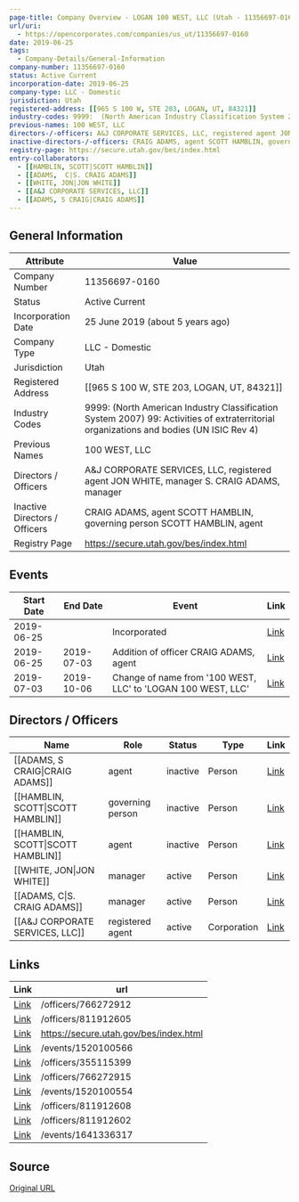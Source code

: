 ```yaml
---
page-title: Company Overview - LOGAN 100 WEST, LLC (Utah - 11356697-0160)
url/uri:
  - https://opencorporates.com/companies/us_ut/11356697-0160
date: 2019-06-25
tags:
  - Company-Details/General-Information
company-number: 11356697-0160
status: Active Current
incorporation-date: 2019-06-25
company-type: LLC - Domestic
jurisdiction: Utah
registered-address: [[965 S 100 W, STE 203, LOGAN, UT, 84321]]
industry-codes: 9999:  (North American Industry Classification System 2007) 99: Activities of extraterritorial organizations and bodies (UN ISIC Rev 4)
previous-names: 100 WEST, LLC
directors-/-officers: A&J CORPORATE SERVICES, LLC, registered agent JON WHITE, manager S. CRAIG ADAMS, manager
inactive-directors-/-officers: CRAIG ADAMS, agent SCOTT HAMBLIN, governing person SCOTT HAMBLIN, agent
registry-page: https://secure.utah.gov/bes/index.html
entry-collaborators:
  - [[HAMBLIN, SCOTT|SCOTT HAMBLIN]]
  - [[ADAMS,  C|S. CRAIG ADAMS]]
  - [[WHITE, JON|JON WHITE]]
  - [[A&J CORPORATE SERVICES, LLC]]
  - [[ADAMS, S CRAIG|CRAIG ADAMS]]
---
```


## General Information
| Attribute          | Value                                       |
|--------------------|---------------------------------------------|
| Company Number     | 11356697-0160                               |
| Status             | Active Current                              |
| Incorporation Date | 25 June 2019 (about 5 years ago)            |
| Company Type       | LLC - Domestic                              |
| Jurisdiction       | Utah                                        |
| Registered Address | [[965 S 100 W, STE 203, LOGAN, UT, 84321]]  |
| Industry Codes     | 9999:  (North American Industry Classification System 2007) 99: Activities of extraterritorial organizations and bodies (UN ISIC Rev 4) |
| Previous Names     | 100 WEST, LLC                               |
| Directors / Officers | A&J CORPORATE SERVICES, LLC, registered agent JON WHITE, manager S. CRAIG ADAMS, manager |
| Inactive Directors / Officers | CRAIG ADAMS, agent SCOTT HAMBLIN, governing person SCOTT HAMBLIN, agent |
| Registry Page      | https://secure.utah.gov/bes/index.html      |

## Events

| Start Date | End Date   | Event                                                   | Link |
|------------|------------|-------------------------------------------------------|------|
| 2019-06-25 |            | Incorporated                                            | [Link](https://opencorporates.com/events/1520100566) |
| 2019-06-25 | 2019-07-03 | Addition of officer CRAIG ADAMS, agent                  | [Link](https://opencorporates.com/events/1520100554) |
| 2019-07-03 | 2019-10-06 | Change of name from '100 WEST, LLC' to 'LOGAN 100 WEST, LLC' | [Link](https://opencorporates.com/events/1641336317) |

## Directors / Officers
| Name                 | Role            | Status     | Type        | Link |
|----------------------|-----------------|------------|-------------|------|
| [[ADAMS, S CRAIG\|CRAIG ADAMS]] | agent           | inactive   | Person      | [Link](https://opencorporates.com/officers/355115399) |
| [[HAMBLIN, SCOTT\|SCOTT HAMBLIN]] | governing person | inactive   | Person      | [Link](https://opencorporates.com/officers/766272912) |
| [[HAMBLIN, SCOTT\|SCOTT HAMBLIN]] | agent           | inactive   | Person      | [Link](https://opencorporates.com/officers/766272915) |
| [[WHITE, JON\|JON WHITE]] | manager         | active     | Person      | [Link](https://opencorporates.com/officers/811912602) |
| [[ADAMS,  C\|S. CRAIG ADAMS]] | manager         | active     | Person      | [Link](https://opencorporates.com/officers/811912605) |
| [[A&J CORPORATE SERVICES, LLC]] | registered agent | active     | Corporation | [Link](https://opencorporates.com/officers/811912608) |

## Links
| Link   | url                            
|--------|--------------------------------|
| [Link](/officers/766272912) |/officers/766272912           |
| [Link](/officers/811912605) |/officers/811912605           |
| [Link](https://secure.utah.gov/bes/index.html) |https://secure.utah.gov/bes/index.html|
| [Link](/events/1520100566) |/events/1520100566            |
| [Link](/officers/355115399) |/officers/355115399           |
| [Link](/officers/766272915) |/officers/766272915           |
| [Link](/events/1520100554) |/events/1520100554            |
| [Link](/officers/811912608) |/officers/811912608           |
| [Link](/officers/811912602) |/officers/811912602           |
| [Link](/events/1641336317) |/events/1641336317            |

## Source
[Original URL](https://opencorporates.com/companies/us_ut/11356697-0160)
